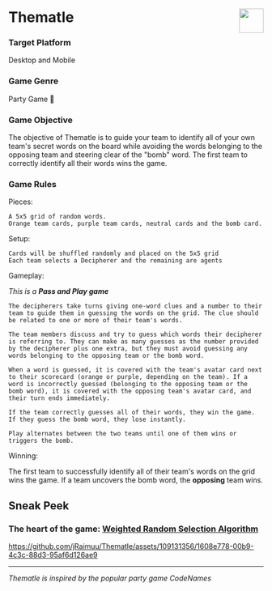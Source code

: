 # Thematle <img src="https://github.com/jRaimuu/Thematle/assets/109131356/0a810fc4-1462-44ac-b5cd-141b43dd7a42" height="48" width="48" align=right>


### Target Platform
Desktop and Mobile

### Game Genre
Party Game 🎉

### Game Objective 
The objective of Thematle is to guide your team to identify all of your own team's secret words on the board while avoiding the words belonging to the opposing team and steering clear of the "bomb" word. The first team to correctly identify all their words wins the game.

### Game Rules
Pieces:

    A 5x5 grid of random words.
    Orange team cards, purple team cards, neutral cards and the bomb card.
    
Setup:

    Cards will be shuffled randomly and placed on the 5x5 grid
    Each team selects a Decipherer and the remaining are agents
    
Gameplay:

*This is a **Pass and Play game***

    The decipherers take turns giving one-word clues and a number to their team to guide them in guessing the words on the grid. The clue should be related to one or more of their team's words.

    The team members discuss and try to guess which words their decipherer is referring to. They can make as many guesses as the number provided by the decipherer plus one extra, but they must avoid guessing any words belonging to the opposing team or the bomb word.

    When a word is guessed, it is covered with the team's avatar card next to their scorecard (orange or purple, depending on the team). If a word is incorrectly guessed (belonging to the opposing team or the bomb word), it is covered with the opposing team's avatar card, and their turn ends immediately.

    If the team correctly guesses all of their words, they win the game. If they guess the bomb word, they lose instantly.

    Play alternates between the two teams until one of them wins or triggers the bomb.


Winning:

The first team to successfully identify all of their team's words on the grid wins the game. If a team uncovers the bomb word, the **opposing** team wins.

## Sneak Peek

### The heart of the game: [Weighted Random Selection Algorithm](https://github.com/jRaimuu/Thematle/blob/main/explanation.md#weighted-random-algorithm)

https://github.com/jRaimuu/Thematle/assets/109131356/1608e778-00b9-4c3c-88d3-95af6d126ae9



---

*Thematle is inspired by the popular party game CodeNames*
